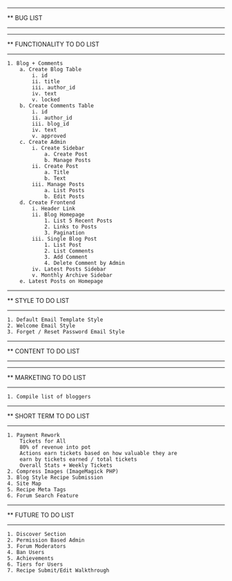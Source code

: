 ****************************************************************************************
**  BUG LIST
****************************************************************************************

****************************************************************************************
**  FUNCTIONALITY TO DO LIST
****************************************************************************************

    1. Blog + Comments
        a. Create Blog Table
            i. id
            ii. title
            iii. author_id
            iv. text
            v. locked
        b. Create Comments Table
            i. id
            ii. author_id
            iii. blog_id
            iv. text
            v. approved
        c. Create Admin
            i. Create Sidebar
                a. Create Post
                b. Manage Posts
            ii. Create Post
                a. Title
                b. Text
            iii. Manage Posts
                a. List Posts
                b. Edit Posts
        d. Create Frontend
            i. Header Link
            ii. Blog Homepage
                1. List 5 Recent Posts
                2. Links to Posts
                3. Pagination
            iii. Single Blog Post
                1. List Post
                2. List Comments
                3. Add Comment
                4. Delete Comment by Admin
            iv. Latest Posts Sidebar
            v. Monthly Archive Sidebar
        e. Latest Posts on Homepage

****************************************************************************************
**  STYLE TO DO LIST
****************************************************************************************

    1. Default Email Template Style
    2. Welcome Email Style
    3. Forget / Reset Password Email Style

****************************************************************************************
**  CONTENT TO DO LIST
****************************************************************************************

****************************************************************************************
**  MARKETING TO DO LIST
****************************************************************************************

    1. Compile list of bloggers

****************************************************************************************
**  SHORT TERM TO DO LIST
****************************************************************************************

    1. Payment Rework
        Tickets for All
        80% of revenue into pot
        Actions earn tickets based on how valuable they are
        earn by tickets earned / total tickets
        Overall Stats + Weekly Tickets
    2. Compress Images (ImageMagick PHP)
    3. Blog Style Recipe Submission
    4. Site Map
    5. Recipe Meta Tags
    6. Forum Search Feature

****************************************************************************************
**  FUTURE TO DO LIST
****************************************************************************************

    1. Discover Section
    2. Permission Based Admin
    3. Forum Moderators
    4. Ban Users
    5. Achievements
    6. Tiers for Users
    7. Recipe Submit/Edit Walkthrough